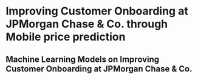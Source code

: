 # Improving Customer Onboarding at JPMorgan Chase & Co. through Mobile price prediction
## Machine Learning Models on Improving Customer Onboarding at JPMorgan Chase & Co.

